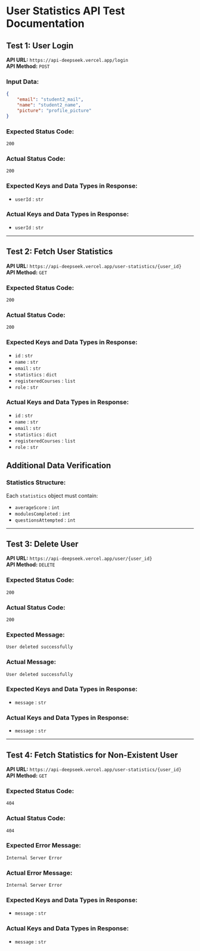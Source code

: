 # User Statistics API Test Documentation

## Test 1: User Login

**API URL:** `https://api-deepseek.vercel.app/login`  
**API Method:** `POST`  

### Input Data:
```json
{
    "email": "student2_mail",
    "name": "student2_name",
    "picture": "profile_picture"
}
```

### Expected Status Code:
`200`

### Actual Status Code:
`200`

### Expected Keys and Data Types in Response:
- `userId` : `str`

### Actual Keys and Data Types in Response:
- `userId` : `str`

---

## Test 2: Fetch User Statistics

**API URL:** `https://api-deepseek.vercel.app/user-statistics/{user_id}`  
**API Method:** `GET`  

### Expected Status Code:
`200`

### Actual Status Code:
`200`

### Expected Keys and Data Types in Response:
- `id` : `str`
- `name` : `str`
- `email` : `str`
- `statistics` : `dict`
- `registeredCourses` : `list`
- `role` : `str`

### Actual Keys and Data Types in Response:
- `id` : `str`
- `name` : `str`
- `email` : `str`
- `statistics` : `dict`
- `registeredCourses` : `list`
- `role` : `str`

## Additional Data Verification

### Statistics Structure:

Each `statistics` object must contain:
- `averageScore` : `int`
- `modulesCompleted` : `int`
- `questionsAttempted` : `int`

---

## Test 3: Delete User

**API URL:** `https://api-deepseek.vercel.app/user/{user_id}`  
**API Method:** `DELETE`  

### Expected Status Code:
`200`

### Actual Status Code:
`200`

### Expected Message:
`User deleted successfully`

### Actual Message:
`User deleted successfully`

### Expected Keys and Data Types in Response:
- `message` : `str`

### Actual Keys and Data Types in Response:
- `message` : `str`

---

## Test 4: Fetch Statistics for Non-Existent User

**API URL:** `https://api-deepseek.vercel.app/user-statistics/{user_id}`  
**API Method:** `GET`  

### Expected Status Code:
`404`

### Actual Status Code:
`404`

### Expected Error Message:
`Internal Server Error`

### Actual Error Message:
`Internal Server Error`

### Expected Keys and Data Types in Response:
- `message` : `str`

### Actual Keys and Data Types in Response:
- `message` : `str`
